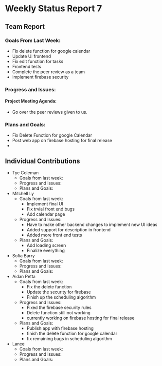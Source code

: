 # Weekly Status Report 7

## Team Report

### Goals From Last Week:
* Fix delete function for google calendar
* Update UI frontend
* Fix edit function for tasks
* Frontend tests
* Complete the peer review as a team
* Implement firebase security

### Progress and Issues:

#### Project Meeting Agenda:
* Go over the peer reviews given to us.


### Plans and Goals:
* Fix Delete Function for google Calendar
* Post web app on firebase hosting for final release 
* 



## Individual Contributions

* Tye Coleman
    * Goals from last week:
    * Progress and Issues:
    * Plans and Goals:
* Mitchell Ly
    * Goals from last week:
      - Implement final UI 
      - Fix trvial front end bugs 
      - Add calendar page 
    * Progress and Issues:
      - Have to make other backend changes to implement new UI ideas 
      - Added support for description in frontend
      - Added more front end tests
    * Plans and Goals:
      - Add loading screen 
      - Finalize everything
* Sofia Barry
    * Goals from last week:
    * Progress and Issues:
    * Plans and Goals:
* Aidan Petta
    * Goals from last week:
      - Fix the delete function
      - Update the security for firebase
      - Finish up the scheduling algorithm
    * Progress and Issues:
      - Fixed the firebase security rules
      - Delete function still not working
      - currently working on firebase hosting for final release
    * Plans and Goals:
      - Publish app with firebase hosting
      - finish the delete function for google calendar
      - fix remaining bugs in scheduling algorithm
* Lance
    * Goals from last week:
    * Progress and Issues:
    * Plans and Goals:
